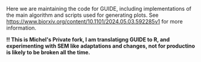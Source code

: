  Here we are maintaining the code for GUIDE, including implementations of the main algorithm and scripts used for generating plots. See https://www.biorxiv.org/content/10.1101/2024.05.03.592285v1 for more information. 


**!! This is Michel's Private fork, I am translatigng GUIDE to R, and experimenting with SEM like adaptations and changes, not for productino is likely to be broken all the time.**


